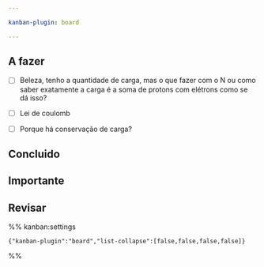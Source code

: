```yaml
---

kanban-plugin: board

---
```


## A fazer

- [ ] Beleza, tenho a quantidade de carga, mas o que fazer com o N ou como saber exatamente a carga é a soma de protons com elétrons como se dá isso?
- [ ] Lei de coulomb
- [ ] Porque há conservação de carga?


## Concluido



## Importante



## Revisar





%% kanban:settings
```
{"kanban-plugin":"board","list-collapse":[false,false,false,false]}
```
%%